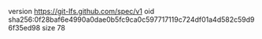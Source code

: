version https://git-lfs.github.com/spec/v1
oid sha256:0f28baf6e4990a0dae0b5fc9ca0c597717119c724df01a4d582c59d96f35ed98
size 78
